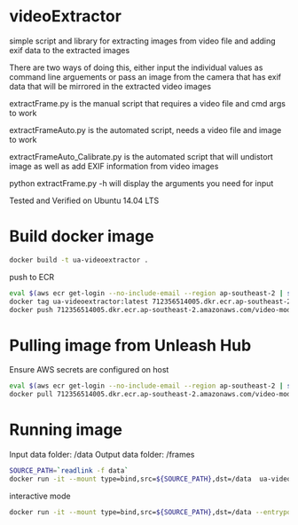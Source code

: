 videoExtractor
==============

simple script and library for extracting images from video file and adding exif data to the extracted images

There are two ways of doing this, either input the individual values as command line arguements or pass an image from the camera that has exif data that will be mirrored in the extracted video images

extractFrame.py is the manual script that requires a video file and cmd args to work

extractFrameAuto.py is the automated script, needs a video file and image to work

extractFrameAuto_Calibrate.py is the automated script that will undistort image as well
as add EXIF information from video images

python extractFrame.py -h will display the arguments you need for input

Tested and Verified on Ubuntu 14.04 LTS


# Build docker image

```bash
docker build -t ua-videoextractor .

```

push to ECR
```bash
eval $(aws ecr get-login --no-include-email --region ap-southeast-2 | sed 's|https://||')
docker tag ua-videoextractor:latest 712356514005.dkr.ecr.ap-southeast-2.amazonaws.com/video-modelling:ua-videoextractor
docker push 712356514005.dkr.ecr.ap-southeast-2.amazonaws.com/video-modelling:ua-videoextractor

```

# Pulling image from Unleash Hub

Ensure AWS secrets are configured on host

```bash
eval $(aws ecr get-login --no-include-email --region ap-southeast-2 | sed 's|https://||')
docker pull 712356514005.dkr.ecr.ap-southeast-2.amazonaws.com/video-modelling:ua-videoextractor
```

# Running image

Input data folder: /data
Output data folder: /frames
```bash
SOURCE_PATH=`readlink -f data`
docker run -it --mount type=bind,src=${SOURCE_PATH},dst=/data  ua-videoextractor -a 227/100 -focal 4.73 -fnumber 2.2 -cb DJI -cm FC220 -file /data/DJI_0955.MP4 -n 30
```

interactive mode

```bash
docker run -it --mount type=bind,src=${SOURCE_PATH},dst=/data --entrypoint "/bin/bash" ua-videoextractor
```